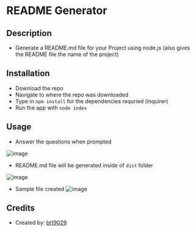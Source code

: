 # README Generator

## Description
- Generate a README.md file for your Project using node.js (also gives the README file the name of the project)

## Installation
- Download the repo
- Navigate to where the repo was downloaded
- Type in ```npm install``` for the dependencies requried (inquirer)
- Run the app with ```node index```

## Usage
- Answer the questions when prompted

![image](https://user-images.githubusercontent.com/26530136/144724037-e48e26e2-1b3c-47c5-b703-c363130b691c.png)

- README.md file will be generated inside of ```dist``` folder
 
![image](https://user-images.githubusercontent.com/26530136/144724064-f11c817e-84ee-4612-b5d1-081ddb78059e.png)

- Sample file created
![image](https://user-images.githubusercontent.com/26530136/144724201-47d505ef-0194-41df-b330-af8f4b4015b7.png)

## Credits
- Created by: [brt9029](www.github.com/brt9029 "GitHub Profile Link")
